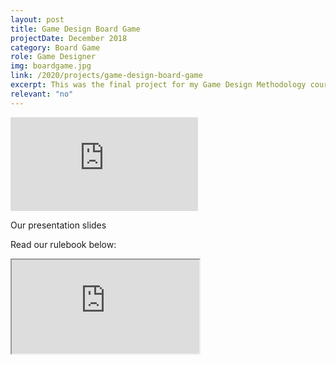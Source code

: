 ```yaml
---
layout: post
title: Game Design Board Game
projectDate: December 2018
category: Board Game
role: Game Designer
img: boardgame.jpg
link: /2020/projects/game-design-board-game
excerpt: This was the final project for my Game Design Methodology course in which I and 4 team mates designed a game and built a board game prototype of it. My contributions included the rulebook cover art, some asset art, playtesting, proofreading, and help with game design.
relevant: "no"
---
```


<iframe class="pdf" src="https://docs.google.com/presentation/d/e/2PACX-1vRLu_9NC9Lc0cx4s-yF2kJZW7VAq6vnGazdldI_QZ4kI3cPid9vasu5F5Y8BZA-QZi8yekKMIaxuqP0/embed?start=false&loop=false&delayms=3000" frameborder="0" allowfullscreen="true" mozallowfullscreen="true" webkitallowfullscreen="true"></iframe>
<p class="caption">Our presentation slides</p>

<p>Read our rulebook below:</p>

<iframe class="pdf" src="https://docs.google.com/document/d/e/2PACX-1vScyhb0r0k2bQeeshkFXbaPA0dW8gAgPpzSdSVb9L-0mTQyjrS05TdOsmXC0tEV6spWpzYLNtpQYP1O/pub?embedded=true"></iframe>
